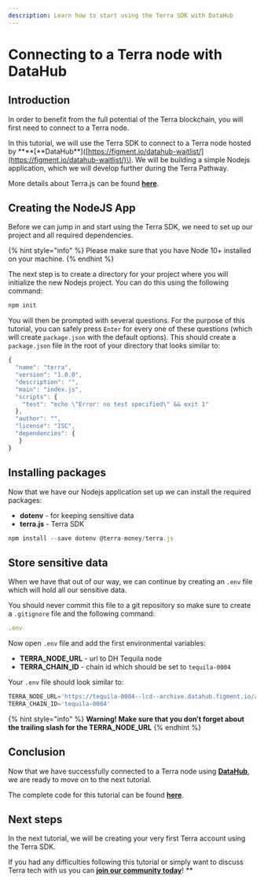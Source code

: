 ```yaml
---
description: Learn how to start using the Terra SDK with DataHub
---
```


# Connecting to a Terra node with DataHub

## Introduction

In order to benefit from the full potential of the Terra blockchain, you will first need to connect to a Terra node.

In this tutorial, we will use the Terra SDK to connect to a Terra node hosted by **\*\*\[**DataHub\*\*\]\([https://figment.io/datahub-waitlist/](https://figment.io/datahub-waitlist/)\). We will be building a simple Nodejs application, which we will develop further during the Terra Pathway.

More details about Terra.js can be found [**here**](https://terra-project.github.io/terra.js/).

## **Creating the NodeJS App**

Before we can jump in and start using the Terra SDK, we need to set up our project and all required dependencies.

{% hint style="info" %}
Please make sure that you have Node 10+ installed on your machine.
{% endhint %}

The next step is to create a directory for your project where you will initialize the new Nodejs project. You can do this using the following command:

```javascript
npm init
```

You will then be prompted with several questions. For the purpose of this tutorial, you can safely press `Enter` for every one of these questions \(which will create `package.json` with the default options\). This should create a `package.json` file in the root of your directory that looks similar to:

```javascript
{
  "name": "terra",
  "version": "1.0.0",
  "description": "",
  "main": "index.js",
  "scripts": {
    "test": "echo \"Error: no test specified\" && exit 1"
  },
  "author": "",
  "license": "ISC",
  "dependencies": {
   }
}
```

## **Installing packages**

Now that we have our Nodejs application set up we can install the required packages:

* **dotenv** - for keeping sensitive data
* **terra.js** - Terra SDK

```javascript
npm install --save dotenv @terra-money/terra.js
```

## **Store sensitive data**

When we have that out of our way, we can continue by creating an `.env` file which will hold all our sensitive data.

You should never commit this file to a git repository so make sure to create a `.gitignore` file and the following command:

```javascript
.env
```

Now open `.env` file and add the first environmental variables:

* **TERRA\_NODE\_URL** - url to DH Tequila node
* **TERRA\_CHAIN\_ID** - chain id which should be set to `tequila-0004`

Your `.env` file should look similar to:

```javascript
TERRA_NODE_URL='https://tequila-0004--lcd--archive.datahub.figment.io/apikey/<YOUR API KEY>/'
TERRA_CHAIN_ID='tequila-0004'
```

{% hint style="info" %}
**Warning! Make sure that you don’t forget about the trailing slash for the TERRA\_NODE\_URL**
{% endhint %}

## **Conclusion**

Now that we have successfully connected to a Terra node using [**DataHub**](https://figment.io/datahub-waitlist/), we are ready to move on to the next tutorial.

The complete code for this tutorial can be found [**here**](https://github.com/figment-networks/tutorials/blob/main/terra/1_connecting_to_node/connect.js).

## **Next steps**

In the next tutorial, we will be creating your very first Terra account using the Terra SDK.

If you had any difficulties following this tutorial or simply want to discuss Terra tech with us you can [**join our community today**](https://discord.gg/fszyM7K)! _\*\*_

